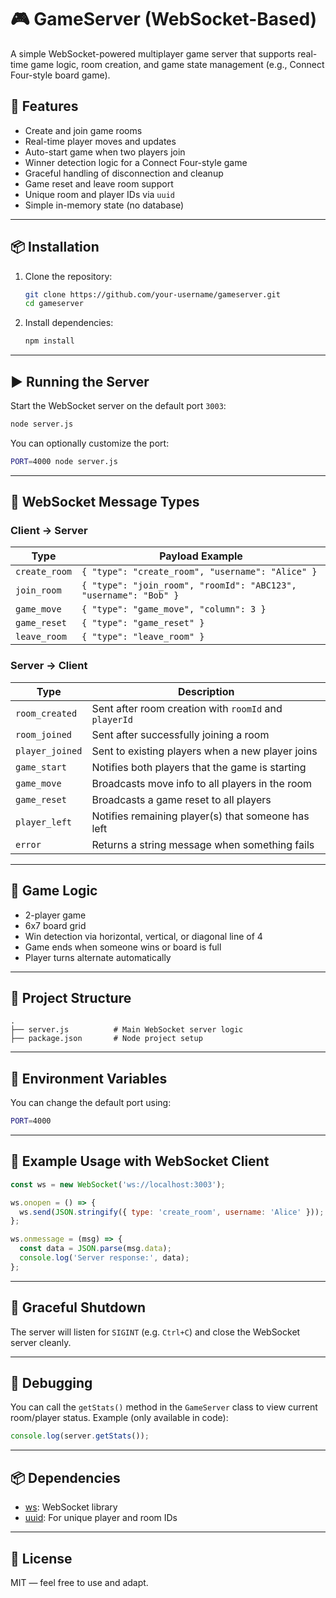 

# 🎮 GameServer (WebSocket-Based)

A simple WebSocket-powered multiplayer game server that supports real-time game logic, room creation, and game state management (e.g., Connect Four-style board game).

## 🚀 Features

* Create and join game rooms
* Real-time player moves and updates
* Auto-start game when two players join
* Winner detection logic for a Connect Four-style game
* Graceful handling of disconnection and cleanup
* Game reset and leave room support
* Unique room and player IDs via `uuid`
* Simple in-memory state (no database)

---

## 📦 Installation

1. Clone the repository:

   ```bash
   git clone https://github.com/your-username/gameserver.git
   cd gameserver
   ```

2. Install dependencies:

   ```bash
   npm install
   ```

---

## ▶️ Running the Server

Start the WebSocket server on the default port `3003`:

```bash
node server.js
```

You can optionally customize the port:

```bash
PORT=4000 node server.js
```

---

## 📡 WebSocket Message Types

### Client → Server

| Type          | Payload Example                                                  |
| ------------- | ---------------------------------------------------------------- |
| `create_room` | `{ "type": "create_room", "username": "Alice" }`                 |
| `join_room`   | `{ "type": "join_room", "roomId": "ABC123", "username": "Bob" }` |
| `game_move`   | `{ "type": "game_move", "column": 3 }`                           |
| `game_reset`  | `{ "type": "game_reset" }`                                       |
| `leave_room`  | `{ "type": "leave_room" }`                                       |

### Server → Client

| Type            | Description                                           |
| --------------- | ----------------------------------------------------- |
| `room_created`  | Sent after room creation with `roomId` and `playerId` |
| `room_joined`   | Sent after successfully joining a room                |
| `player_joined` | Sent to existing players when a new player joins      |
| `game_start`    | Notifies both players that the game is starting       |
| `game_move`     | Broadcasts move info to all players in the room       |
| `game_reset`    | Broadcasts a game reset to all players                |
| `player_left`   | Notifies remaining player(s) that someone has left    |
| `error`         | Returns a string message when something fails         |

---

## 🧠 Game Logic

* 2-player game
* 6x7 board grid
* Win detection via horizontal, vertical, or diagonal line of 4
* Game ends when someone wins or board is full
* Player turns alternate automatically

---

## 📁 Project Structure

```
.
├── server.js          # Main WebSocket server logic
├── package.json       # Node project setup
```

---

## 🔧 Environment Variables

You can change the default port using:

```bash
PORT=4000
```

---

## 🧪 Example Usage with WebSocket Client

```js
const ws = new WebSocket('ws://localhost:3003');

ws.onopen = () => {
  ws.send(JSON.stringify({ type: 'create_room', username: 'Alice' }));
};

ws.onmessage = (msg) => {
  const data = JSON.parse(msg.data);
  console.log('Server response:', data);
};
```

---

## 🔐 Graceful Shutdown

The server will listen for `SIGINT` (e.g. `Ctrl+C`) and close the WebSocket server cleanly.

---

## 🧪 Debugging

You can call the `getStats()` method in the `GameServer` class to view current room/player status. Example (only available in code):

```js
console.log(server.getStats());
```

---

## 📦 Dependencies

* [ws](https://www.npmjs.com/package/ws): WebSocket library
* [uuid](https://www.npmjs.com/package/uuid): For unique player and room IDs

---

## 📄 License

MIT — feel free to use and adapt.


